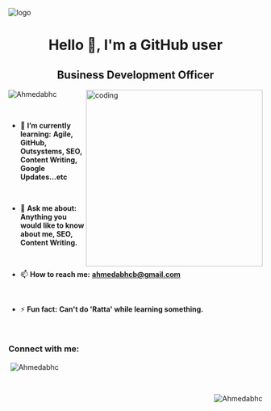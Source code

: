 ![logo](https://github.com/SamimSadeed/SamimSadeed/blob/main/github-logo%2090.png)
<h1 align="center">Hello 👋, I'm a GitHub user</h1>
<h2 align="center">Business Development Officer</h2>
<img align="right" alt="coding" width="350" src="https://avatars.githubusercontent.com/u/19213393?v=4">
<p align="left"> <img src="https://komarev.com/ghpvc/?username=Ahmedabhc&label=Profile%20views&color=0e75b6&style=flat" alt="Ahmedabhc" /> </p>

 

- 🌱 **I’m currently learning:** **Agile, GitHub, Outsystems, SEO, Content Writing, Google Updates...etc**

 

- 💬 **Ask me about:** **Anything you would like to know about me, SEO, Content Writing.**

 

- 📫 **How to reach me:** **ahmedabhcb@gmail.com**

 

- ⚡ **Fun fact:** **Can't do 'Ratta' while learning something.**

 

<h3 align="left">Connect with me:</h3>



<p>&nbsp;<img align="center" src="https://github-readme-stats.vercel.app/api?username=Ahmedabhc&show_icons=true&locale=en" alt="Ahmedabhc" /></p>

 

<p><img align="right" src="https://github-readme-streak-stats.herokuapp.com/?user=Ahmedabhc&" alt="Ahmedabhc" /></p>
